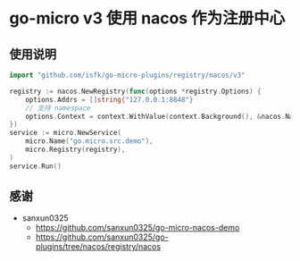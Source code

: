 # go-micro v3 使用 nacos 作为注册中心

## 使用说明

```go
import "github.com/isfk/go-micro-plugins/registry/nacos/v3"

registry := nacos.NewRegistry(func(options *registry.Options) {
    options.Addrs = []string{"127.0.0.1:8848"}
    // 支持 namespace
    options.Context = context.WithValue(context.Background(), &nacos.NacosContextKey{}, nacosNamespace)
})
service := micro.NewService(
    micro.Name("go.micro.src.demo"),
    micro.Registry(registry),
)
service.Run()
```

## 感谢

- sanxun0325
  - https://github.com/sanxun0325/go-micro-nacos-demo
  - https://github.com/sanxun0325/go-plugins/tree/nacos/registry/nacos
